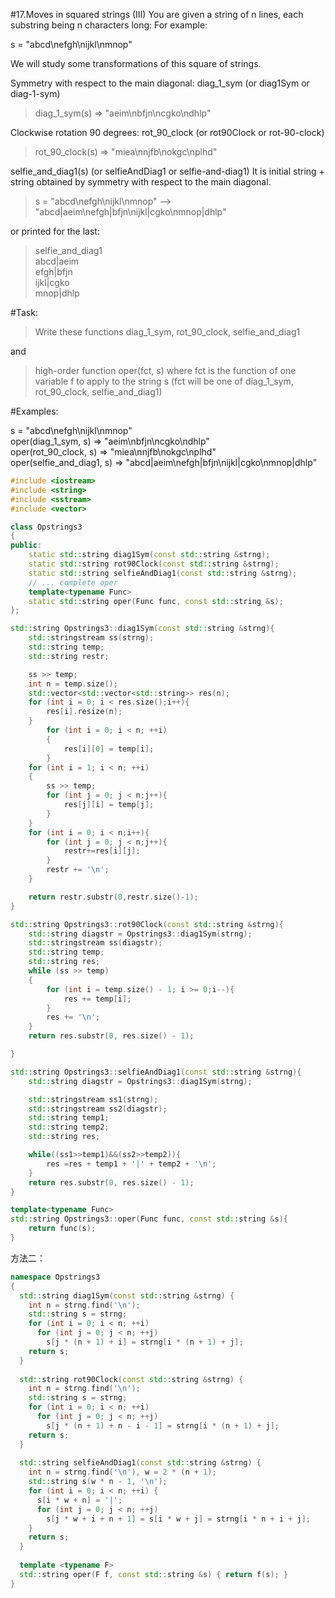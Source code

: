 #17.Moves in squared strings (III)
You are given a string of n lines, each substring being n characters long: For example:

s = "abcd\nefgh\nijkl\nmnop"

We will study some transformations of this square of strings.

Symmetry with respect to the main diagonal: diag_1_sym (or diag1Sym or diag-1-sym)

   >diag_1_sym(s) => "aeim\nbfjn\ncgko\ndhlp"

Clockwise rotation 90 degrees: rot_90_clock (or rot90Clock or rot-90-clock)

>rot_90_clock(s) => "miea\nnjfb\nokgc\nplhd"

   selfie_and_diag1(s) (or selfieAndDiag1 or selfie-and-diag1) It is initial string + string obtained by symmetry with respect to the main diagonal.

>s = "abcd\nefgh\nijkl\nmnop" --> 
    "abcd|aeim\nefgh|bfjn\nijkl|cgko\nmnop|dhlp"

   or printed for the last:
>selfie_and_diag1  
abcd|aeim  
efgh|bfjn  
ijkl|cgko   
mnop|dhlp  

#Task:

>Write these functions diag_1_sym, rot_90_clock, selfie_and_diag1

and

   >high-order function oper(fct, s) where
        fct is the function of one variable f to apply to the string s (fct will be one of diag_1_sym, rot_90_clock, selfie_and_diag1)

#Examples:

s = "abcd\nefgh\nijkl\nmnop"  
oper(diag_1_sym, s) => "aeim\nbfjn\ncgko\ndhlp"  
oper(rot_90_clock, s) => "miea\nnjfb\nokgc\nplhd"  
oper(selfie_and_diag1, s) => "abcd|aeim\nefgh|bfjn\nijkl|cgko\nmnop|dhlp"

```cpp
#include <iostream>
#include <string>
#include <sstream>
#include <vector>

class Opstrings3
{
public:
    static std::string diag1Sym(const std::string &strng);
    static std::string rot90Clock(const std::string &strng);
    static std::string selfieAndDiag1(const std::string &strng);
    // ... complete oper
    template<typename Func>
    static std::string oper(Func func, const std::string &s);
};

std::string Opstrings3::diag1Sym(const std::string &strng){
    std::stringstream ss(strng);
    std::string temp;
    std::string restr;

    ss >> temp;
    int n = temp.size();
    std::vector<std::vector<std::string>> res(n);
    for (int i = 0; i < res.size();i++){
        res[i].resize(n);
    }
        for (int i = 0; i < n; ++i)
        {
            res[i][0] = temp[i];
        }
    for (int i = 1; i < n; ++i)
    {
        ss >> temp;
        for (int j = 0; j < n;j++){
            res[j][i] = temp[j];
        }
    }
    for (int i = 0; i < n;i++){
        for (int j = 0; j < n;j++){
            restr+=res[i][j];
        }
        restr += '\n';
    }

    return restr.substr(0,restr.size()-1);
}

std::string Opstrings3::rot90Clock(const std::string &strng){
    std::string diagstr = Opstrings3::diag1Sym(strng);
    std::stringstream ss(diagstr);
    std::string temp;
    std::string res;
    while (ss >> temp)
    {
        for (int i = temp.size() - 1; i >= 0;i--){
            res += temp[i];
        }
        res += '\n';
    }
    return res.substr(0, res.size() - 1);

}

std::string Opstrings3::selfieAndDiag1(const std::string &strng){
    std::string diagstr = Opstrings3::diag1Sym(strng);

    std::stringstream ss1(strng);
    std::stringstream ss2(diagstr);
    std::string temp1;
    std::string temp2;
    std::string res;

    while((ss1>>temp1)&&(ss2>>temp2)){
        res =res + temp1 + '|' + temp2 + '\n';
    }
    return res.substr(0, res.size() - 1);
}

template<typename Func>
std::string Opstrings3::oper(Func func, const std::string &s){
    return func(s);
}
```

方法二：

```cpp
namespace Opstrings3
{
  std::string diag1Sym(const std::string &strng) {
    int n = strng.find('\n');
    std::string s = strng;
    for (int i = 0; i < n; ++i)
      for (int j = 0; j < n; ++j)
        s[j * (n + 1) + i] = strng[i * (n + 1) + j];
    return s;
  }
  
  std::string rot90Clock(const std::string &strng) {
    int n = strng.find('\n');
    std::string s = strng;
    for (int i = 0; i < n; ++i)
      for (int j = 0; j < n; ++j)
        s[j * (n + 1) + n - i - 1] = strng[i * (n + 1) + j];
    return s;
  }
  
  std::string selfieAndDiag1(const std::string &strng) {
    int n = strng.find('\n'), w = 2 * (n + 1);
    std::string s(w * n - 1, '\n');
    for (int i = 0; i < n; ++i) {
      s[i * w + n] = '|';
      for (int j = 0; j < n; ++j)
        s[j * w + i + n + 1] = s[i * w + j] = strng[i * n + i + j];
    }
    return s;
  }
  
  template <typename F>
  std::string oper(F f, const std::string &s) { return f(s); }
}
```